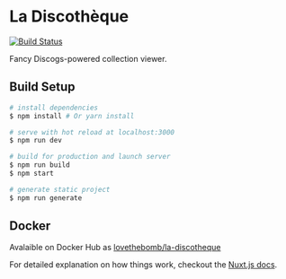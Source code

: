 # La Discothèque

 [![Build Status](https://travis-ci.com/lovethebomb/la-discotheque.svg?branch=master)](https://travis-ci.com/lovethebomb/la-discotheque)
 
Fancy Discogs-powered collection viewer.

## Build Setup

``` bash
# install dependencies
$ npm install # Or yarn install

# serve with hot reload at localhost:3000
$ npm run dev

# build for production and launch server
$ npm run build
$ npm start

# generate static project
$ npm run generate
```

## Docker

Avalaible on Docker Hub as [lovethebomb/la-discotheque](https://hub.docker.com/r/lovethebomb/la-discotheque/)

For detailed explanation on how things work, checkout the [Nuxt.js docs](https://github.com/nuxt/nuxt.js).
